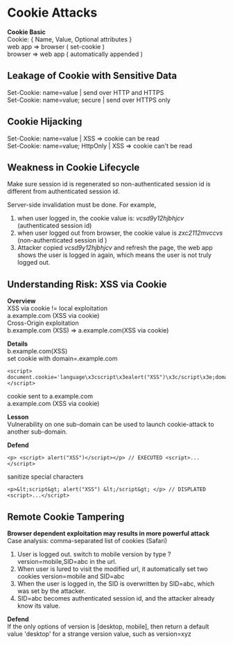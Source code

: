 # Cookie Attacks
**Cookie Basic**  
Cookie: { Name, Value, Optional attributes }  
web app => browser ( set-cookie )  
browser => web app ( automatically appended )  

## Leakage of Cookie with Sensitive Data
Set-Cookie: name=value | send over HTTP and HTTPS  
Set-Cookie: name=value; secure | send over HTTPS only  


## Cookie Hijacking
Set-Cookie: name=value | XSS => cookie can be read  
Set-Cookie: name=value; HttpOnly | XSS => cookie can't be read  

## Weakness in Cookie Lifecycle
Make sure session id is regenerated so non-authenticated session id is different from authenticated session id.

Server-side invalidation must be done. For example,  
1. when user logged in, the cookie value is: _vcsd9y12hjbhjcv_ (authenticated session id)
2. when user logged out from browser, the cookie value is _zxc2112mvccvs_ (non-authenticated session id )  
3. Attacker copied _vcsd9y12hjbhjcv_ and refresh the page, the web app shows the user is logged in again, which means the user is not truly logged out.


## Understanding Risk: XSS via Cookie
**Overview**  
XSS via cookie != local exploitation  
a.example.com (XSS via cookie)  
Cross-Origin exploitation  
b.example.com (XSS) => a.example.com(XSS via cookie)

**Details**  
b.example.com(XSS)  
set cookie with domain=.example.com  
```
<script>
document.cookie='language\x3cscript\x3ealert("XSS")\x3c/script\x3e;domain=.example.com'
</script>
```
cookie sent to a.example.com  
a.example.com (XSS via cookie)  

**Lesson**  
Vulnerability on one sub-domain can be used to launch cookie-attack to another sub-domain.  

**Defend**  
```
<p> <script> alert("XSS")</script></p> // EXECUTED <script>...</script>
```
sanitize special characters
```
<p>&lt;script&gt; alert("XSS") &lt;/script&gt; </p> // DISPLATED <script>...</script>
```

## Remote Cookie Tampering
**Browser dependent exploitation may results in more powerful attack**  
Case analysis: comma-separated list of cookies (Safari)  
1. User is logged out. switch to mobile version by type ?version=mobile,SID=abc in the url.
2. When user is lured to visit the modified url, it automatically set two cookies version=mobile and SID=abc
3. When the user is logged in, the SID is overwritten by SID=abc, which was set by the attacker.
4. SID=abc becomes authenticated session id, and the attacker already know its value.

**Defend**  
If the only options of version is [desktop, mobile], then return a default value 'desktop' for a strange version value, such as version=xyz  

